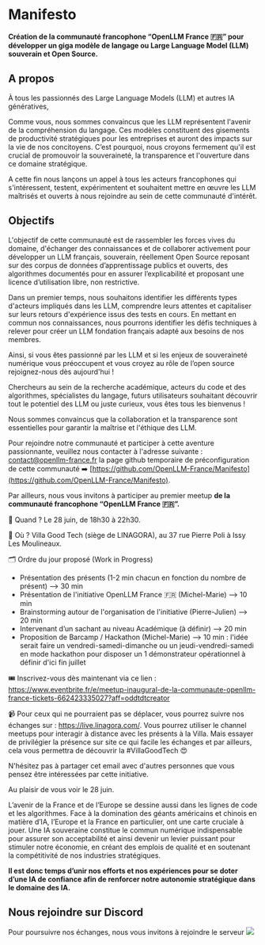 # Manifesto

**Création de la communauté francophone “OpenLLM France 🇫🇷” pour développer un giga modèle de langage ou Large Language Model (LLM) souverain et Open Source.**

## A propos

À tous les passionnés des Large Language Models (LLM) et autres IA génératives,

Comme vous, nous sommes convaincus que les LLM représentent l'avenir de la compréhension du langage. Ces modèles constituent des gisements de productivité stratégiques pour les entreprises et auront des impacts sur la vie de nos concitoyens. C’est pourquoi, nous croyons fermement qu'il est crucial de promouvoir la souveraineté, la transparence et l'ouverture dans ce domaine stratégique.

A cette fin nous lançons un appel à tous les acteurs francophones qui s'intéressent, testent, expérimentent et souhaitent mettre en œuvre les LLM maîtrisés et ouverts à nous rejoindre au sein de cette communauté d'intérêt.

## Objectifs

L'objectif de cette communauté est de rassembler les forces vives du domaine, d'échanger des connaissances et de collaborer activement pour développer un LLM français, souverain, réellement Open Source reposant sur des corpus de données d’apprentissage publics et ouverts, des algorithmes documentés pour en assurer l’explicabilité et proposant une licence d’utilisation libre, non restrictive.

Dans un premier temps, nous souhaitons identifier les différents types d'acteurs impliqués dans les LLM, comprendre leurs attentes et capitaliser sur leurs retours d'expérience issus des tests en cours. En mettant en commun nos connaissances, nous pourrons identifier les défis techniques à relever pour créer un LLM fondation français adapté aux besoins de nos membres.

Ainsi, si vous êtes passionné par les LLM et si les enjeux de souveraineté numérique vous préoccupent et vous croyez au rôle de l’open source rejoignez-nous dès aujourd'hui ! 

Chercheurs au sein de la recherche académique, acteurs du code et des algorithmes, spécialistes du langage, futurs utilisateurs souhaitant découvrir tout le potentiel des LLM ou juste curieux, vous êtes tous les bienvenus ! 

Nous sommes convaincus que la collaboration et la transparence sont essentielles pour garantir la maîtrise et l'éthique des LLM.

Pour rejoindre notre communauté et participer à cette aventure passionnante, veuillez nous contacter à l'adresse suivante : [contact@openllm-france.fr](mailto:contact@openllm-france.fr) la page github temporaire de préconfiguration de cette communauté ➡️ [https://github.com/OpenLLM-France/Manifesto](https://github.com/OpenLLM-France/Manifesto).

Par ailleurs, nous vous invitons à participer au premier meetup **de la communauté francophone “OpenLLM France 🇫🇷”.**

📆 Quand ? Le 28 juin, de 18h30 à 22h30.

📍 Où ? Villa Good Tech (siège de LINAGORA), au 37 rue Pierre Poli à Issy Les Moulineaux.

🗂️ Ordre du jour proposé (Work in Progress)

* Présentation des présents (1-2 min chacun en fonction du nombre de présent) —> 30 min
* Présentation de l'initiative OpenLLM France 🇫🇷 (Michel-Marie) —> 10 min
* Brainstorming autour de l'organisation de l'initiative (Pierre-Julien) —> 20 min
* Intervenant d’un sachant au niveau Académique (à définir) —> 20 min
* Proposition de Barcamp / Hackathon (Michel-Marie) —> 10 min : l'idée serait faire un vendredi-samedi-dimanche ou un jeudi-vendredi-samedi en mode hackathon pour disposer un 1 démonstrateur opérationnel à définir d'ici fin juillet

🎟️  Inscrivez-vous dès maintenant via ce lien : https://www.eventbrite.fr/e/meetup-inaugural-de-la-communaute-openllm-france-tickets-662423335027?aff=oddtdtcreator

📹 Pour ceux qui ne pourraient pas se déplacer, vous pourrez suivre nos échanges sur : https://live.linagora.com/. Vous pourrez utiliser le channel ⁠meetups pour interagir à distance avec les présents à la Villa. Mais essayer de privilégier la présence sur site ce qui facile les échanges et par ailleurs, cela vous permettra de découvrir la #VillaGoodTech 😍

N'hésitez pas à partager cet email avec d'autres personnes que vous pensez être intéressées par cette initiative.

Au plaisir de vous voir le 28 juin.

L’avenir de la France et de l’Europe se dessine aussi dans les lignes de code et les algorithmes. Face à la domination des géants américains et chinois en matière d’IA, l’Europe et la France en particulier, ont une carte cruciale à jouer. Une IA souveraine constitue le commun numérique indispensable pour assurer son acceptabilité et ainsi devenir un levier puissant pour stimuler notre économie, en créant des emplois de qualité et en soutenant la compétitivité de nos industries stratégiques.

**Il est donc temps d’unir nos efforts et nos expériences pour se doter d’une IA de confiance afin de renforcer notre autonomie stratégique dans le domaine des IA.**

## Nous rejoindre sur Discord

Pour poursuivre nos échanges, nous vous invitons à rejoindre le serveur 
[![](https://dcbadge.vercel.app/api/server/hsp8BpRkY?compact=true&style=flat)](https://discord.gg/hsp8BpRkY)
